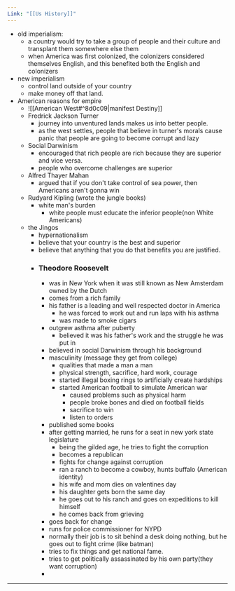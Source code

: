 ```yaml
---
Link: "[[Us History]]"
---
```

- old imperialism:
	- a country would try to take a group of people and their culture and transplant them somewhere else them
	- when America was first colonized, the colonizers considered themselves English, and this benefited both the English and colonizers
- new imperialism
	- control land outside of your country 
	- make money off that land.
- American reasons for empire
	- ![[American West#^8d0c09|manifest Destiny]]
	- Fredrick Jackson Turner
		- journey into unventured lands makes us into better people.
		- as the west settles, people that believe in turner's morals cause panic that people are going to become corrupt and lazy
	- Social Darwinism
		- encouraged that rich people are rich because they are superior and vice versa.
		- people who overcome challenges are superior
	- Alfred Thayer Mahan
		- argued that if you don't take control of sea power, then Americans aren't gonna win
	- Rudyard Kipling (wrote the jungle books)
		- white man's burden
			- white people must educate the inferior people(non White Americans)
	- the Jingos
		- hypernationalism
		- believe that your country is the best and superior
		- believe that anything that you do that benefits you are justified.
		- ### Theodore Roosevelt
			- was in New York when it was still known as New Amsterdam owned by the Dutch
			- comes from a rich family
			- his father is a leading and well respected doctor in America
				- he was forced to work out and run laps with his asthma
				- was made to smoke cigars
			- outgrew asthma after puberty
				- believed it was his father's work and the struggle he was put in
			- believed in social Darwinism through his background
			- masculinity (message they get from college)
				- qualities that made a man a man
				- physical strength, sacrifice, hard work, courage
				- started illegal boxing rings to artificially create hardships
				- started American football to simulate American war
					- caused problems such as physical harm
					- people broke bones and died on football fields
					- sacrifice to win
					- listen to orders
			- published some books
			- after getting married, he runs for a seat in new york state legislature
				- being the gilded age, he tries to fight the corruption
				- becomes a republican
				- fights for change against corruption
				- ran a ranch to become a cowboy, hunts buffalo (American identity)
				- his wife and mom dies on valentines day
				- his daughter gets born the same day
				- he goes out to his ranch and goes on expeditions to kill himself
				- he comes back from grieving
			- goes back for change
			- runs for police commissioner for NYPD
			- normally their job is to sit behind a desk doing nothing, but he goes out to fight crime (like batman)
			- tries to fix things and get national fame.
			- tries to get politically assassinated by his own party(they want corruption)
			- 
 
___
